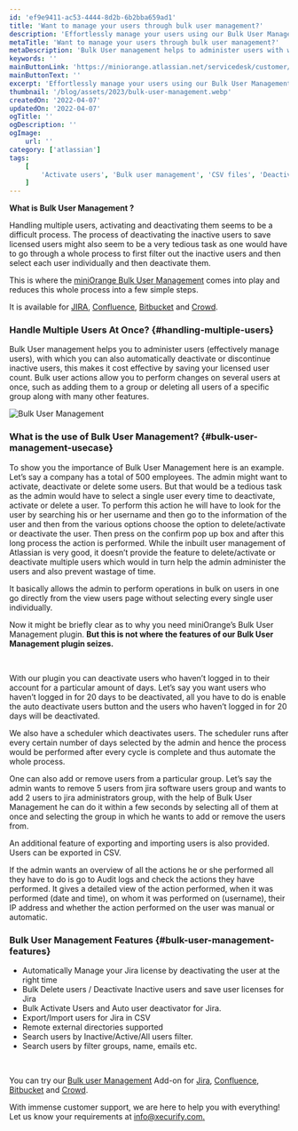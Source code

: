 ```yaml
---
id: 'ef9e9411-ac53-4444-8d2b-6b2bba659ad1'
title: 'Want to manage your users through bulk user management?'
description: 'Effortlessly manage your users using our Bulk User Management app. Schedule automated operations like deactivation, reactivation, and app access removal. Effectively handle groups and import/export files, including user data. Additionally, Save on expenses by automatically deactivating users when necessary.' 
metaTitle: 'Want to manage your users through bulk user management?'
metaDescription: 'Bulk User management helps to administer users with which you can automatically deactivate or deactivate users.'
keywords: ''
mainButtonLink: 'https://miniorange.atlassian.net/servicedesk/customer/portal/2/group/6/create/66'
mainButtonText: ''
excerpt: 'Effortlessly manage your users using our Bulk User Management app. Schedule automated operations like deactivation, reactivation, and app access removal. Effectively handle groups and import/export files, including user data. Additionally, Save on expenses by automatically deactivating users when necessary.'
thumbnail: '/blog/assets/2023/bulk-user-management.webp'
createdOn: '2022-04-07'
updatedOn: '2022-04-07'
ogTitle: ''
ogDescription: ''
ogImage:
    url: ''
category: ['atlassian']
tags:
    [
        'Activate users', 'Bulk user management', 'CSV files', 'Deactivate users', 'Delete users', 'Enable auto deactivation of users', 'Exclude groups', 'Export users', 'Import users', 'Manage users'
    ]
---
```


**What is Bulk User Management ?**

Handling multiple users, activating and deactivating them seems to be a difficult process. The process of deactivating the inactive users to save licensed users might also seem to be a very tedious task as one would have to go through a whole process to first filter out the inactive users and then select each user individually and then deactivate them.

This is where the [miniOrange Bulk User Management](https://marketplace.atlassian.com/search?query=bulk%20user%20management%20miniorange) comes into play and reduces this whole process into a few simple steps.

It is available for [JIRA](https://marketplace.atlassian.com/apps/1224360/mo-bulk-user-management-deactivate-inactive-users-for-jira?hosting=datacenter&tab=overview), [Confluence](https://marketplace.atlassian.com/apps/1224482/deactivate-inactive-user-bulk-user-management-for-confluence?hosting=datacenter&tab=overview), [Bitbucket](https://marketplace.atlassian.com/apps/1227093/deactivate-inactive-user-bulk-user-management-for-bitbucket?hosting=datacenter&tab=overview) and [Crowd](https://marketplace.atlassian.com/apps/1225025/mo-bulk-user-management-for-crowd?hosting=server&tab=overview).

### Handle Multiple Users At Once? {#handling-multiple-users}

Bulk User management helps you to administer users (effectively manage users), with which you can also automatically deactivate or discontinue inactive users, this makes it cost effective by saving your licensed user count. Bulk user actions allow you to perform changes on several users at once, such as adding them to a group or deleting all users of a specific group along with many other features.

![Bulk User Management](/blog/assets/2023/bulk-user-management.webp)

### What is the use of Bulk User Management? {#bulk-user-management-usecase}

To show you the importance of Bulk User Management here is an example.  Let’s say a company has a total of 500 employees. The admin might want to activate, deactivate or delete some users. But that would be a tedious task as the admin would have to select a single user every time to deactivate, activate or delete a user. To perform this action he will have to look for the user by searching his or her username and then go to the information of the user and then from the various options choose the option to delete/activate or deactivate the user. Then press on the confirm pop up box and after this long process the action is performed. While the inbuilt user management of Atlassian is very good, it doesn’t provide the feature to delete/activate or deactivate multiple users which would in turn help the admin administer the users and also prevent wastage of time. 

It basically allows the admin to perform operations in bulk on users in one go directly from the view users page without selecting every single user individually.

Now it might be briefly clear as to why you need miniOrange’s Bulk User Management plugin. **But this is not where the features of our Bulk User Management plugin seizes.**

&nbsp;&nbsp; 

With our plugin you can deactivate users who haven’t logged in to their account for a particular amount of days. Let’s say you want users who haven’t logged in for 20 days to be deactivated, all you have to do is enable the auto deactivate users button and the users who haven’t logged in for 20 days will be deactivated. 

We also have a scheduler which deactivates users. The scheduler runs after every certain number of days selected by the admin and hence the process would be performed after every cycle is complete and thus automate the whole process.

One can also add or remove users from a particular group. Let’s say the admin wants to remove 5 users from jira software users group and wants to add 2 users to jira administrators group, with the help of Bulk User Management he can do it within a few seconds by selecting all of them at once and selecting the group in which he wants to add or remove the users from.

An additional feature of exporting and importing users is also provided. Users can be exported in CSV.

If the admin wants an overview of all the actions he or she performed all they have to do is go to Audit logs and check the actions they have performed. It gives a detailed view of the action performed, when it was performed (date and time), on whom it was performed on (username), their IP address and whether the action performed on the user was manual or automatic.

### Bulk User Management Features {#bulk-user-management-features}

- Automatically Manage your Jira license by deactivating the user at the right time
- Bulk Delete users / Deactivate Inactive users and save user licenses for Jira
- Bulk Activate Users and Auto user deactivator for Jira.
- Export/Import users for Jira in CSV
- Remote external directories supported
- Search users by Inactive/Active/All users filter.
- Search users by filter groups, name, emails etc.

&nbsp;&nbsp; 

You can try our [Bulk user Management](https://marketplace.atlassian.com/search?query=bulk%20user%20management%20miniorange%20) Add-on for [Jira](https://marketplace.atlassian.com/apps/1224360/mo-bulk-user-management-deactivate-inactive-users-for-jira?hosting=datacenter&tab=overview), [Confluence](https://marketplace.atlassian.com/apps/1224482/deactivate-inactive-user-bulk-user-management-for-confluence?hosting=datacenter&tab=overview), [Bitbucket](https://marketplace.atlassian.com/apps/1227093/deactivate-inactive-user-bulk-user-management-for-bitbucket?hosting=datacenter&tab=overview) and [Crowd](https://marketplace.atlassian.com/apps/1225025/mo-bulk-user-management-for-crowd?hosting=server&tab=overview). 

With immense customer support, we are here to help you with everything! Let us know your requirements at [info@xecurify.com.](mailto:info@xecurify.com)